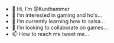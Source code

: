 - 👋 Hi, I’m @Kunthammer
- 👀 I’m interested in gaming and ho's...
- 🌱 I’m currently learning how to salsa...
- 💞️ I’m looking to collaborate on games...
- 📫 How to reach me tweet me...

<!---
Kunthammer/Kunthammer is a ✨ special ✨ repository because its `README.md` (this file) appears on your GitHub profile.
You can click the Preview link to take a look at your changes.
--->
